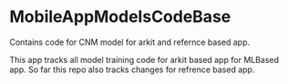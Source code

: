 # MobileAppModelsCodeBase
Contains code for CNM model for arkit and refernce based app.

This app tracks all model training code for arkit based app for MLBased app.
So far this repo also tracks changes for refrence based app.
